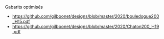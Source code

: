 Gabarits optimisés

- https://github.com/gilboonet/designs/blob/master/2020/bouledogue200_H15.pdf
- https://github.com/gilboonet/designs/blob/master/2020/Chaton200_H19.pdf

